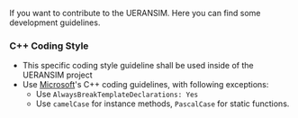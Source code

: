 If you want to contribute to the UERANSIM. Here you can find some development guidelines.

### C++ Coding Style

- This specific coding style guideline shall be used inside of the UERANSIM project
- Use [Microsoft](https://docs.microsoft.com/en-us/dotnet/fundamentals/code-analysis/code-style-rule-options?view=vs-2017)'s C++ coding guidelines, with following exceptions:
    - Use `AlwaysBreakTemplateDeclarations: Yes`
    - Use `camelCase` for instance methods, `PascalCase` for static functions.